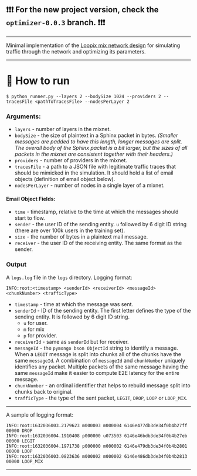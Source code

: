 ## ❗❗❗ For the new project version, check the `optimizer-0.0.3` branch. ❗❗❗

---

Minimal implementation of the [Loopix mix network design](https://www.usenix.org/conference/usenixsecurity17/technical-sessions/presentation/piotrowska) for simulating traffic through the network and optimizing its parameters.

---

# 📧 How to run

```
$ python runner.py --layers 2 --bodySize 1024 --providers 2 --tracesFile <pathToTracesFile> --nodesPerLayer 2
```

### Arguments:

- `layers` - number of layers in the mixnet.
- `bodySize` - the size of plaintext in a Sphinx packet in bytes. _(Smaller messages are padded to have this length, longer messages are split. The overall body of the Sphinx packet is a bit larger, but the sizes of all packets in the mixnet are consistent together with their headers.)_
- `providers` - number of providers in the mixnet.
- `tracesFile` - a path to a JSON file with legitimate traffic traces that should be mimicked in the simulation. It should hold a list of email objects (definition of email object below).
- `nodesPerLayer` - number of nodes in a single layer of a mixnet.

#### Email Object Fields:

- `time` - timestamp, relative to the time at which the messages should start to flow.
- `sender` - the user ID of the sending entity. `u` followed by 6 digit ID string (there are over 100k users in the training set).
- `size` - the number of bytes in a plaintext mail message.
- `receiver` - the user ID of the receiving entity. The same format as the sender.

### Output

A `logs.log` file in the `logs` directory. Logging format:

```
INFO:root:<timestamp> <senderId> <receiverId> <messageId> <chunkNumber> <trafficType>
```

- `timestamp` - time at which the message was sent.
- `senderId` - ID of the sending entity. The first letter defines the type of the sending entity. It is followed by 6 digit ID string.
  - `u` for user.
  - `m` for mix
  - `p` for provider.
- `receiverId` - same as `senderId` but for receiver.
- `messageId` - the `pymongo bson ObjectId` string to identify a message. When a `LEGIT` message is split into chunks all of the chunks have the same `messageId`. A combination of `messageId` and `chunkNumber` uniquely identifies any packet. Multiple packets of the same message having the same `messageId` make it easier to compute E2E latency for the entire message.
- `chunkNumber` - an ordinal identifier that helps to rebuild message split into chunks back to original.
- `trafficType` - the type of the sent packet, `LEGIT`, `DROP`, `LOOP` or `LOOP_MIX`.

---

A sample of logging format:

```
INFO:root:1632036003.2179623 m000003 m000004 6146e477db3de34f0b4b27ff 00000 DROP
INFO:root:1632036004.1910408 p000000 u073503 6146e46bdb3de34f0b4b27eb 00000 LEGIT
INFO:root:1632036004.1971738 p000000 m000002 6146e479db3de34f0b4b2801 00000 LOOP
INFO:root:1632036003.0823636 m000002 m000002 6146e486db3de34f0b4b2813 00000 LOOP_MIX
```

---
